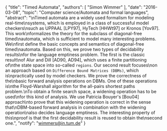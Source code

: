 {
    "title": "Timed Automata",
    "authors": [
        "Simon Wimmer"
    ],
    "date": "2016-03-08",
    "topic": "Computer science/Automata and formal languages",
    "abstract": "\nTimed automata are a widely used formalism for modeling real-time\nsystems, which is employed  in a class of successful model checkers\nsuch as UPPAAL [LPY97], HyTech [HHWt97] or Kronos [Yov97].  This work\nformalizes the theory for the subclass of diagonal-free timed\nautomata,  which is sufficient to model many interesting problems.  We\nfirst define the basic concepts and semantics of diagonal-free timed\nautomata.  Based on this, we prove two types of decidability results\nfor the language emptiness problem.    The first is the classic result\nof Alur and Dill [AD90, AD94],  which uses a finite partitioning of\nthe state space into so-called `regions`.    Our second result focuses\non an approach based on `Difference Bound Matrices (DBMs)`,  which is\npractically used by model checkers.  We prove the correctness of the\nbasic forward analysis operations on DBMs.  One of these operations is\nthe Floyd-Warshall algorithm for the all-pairs shortest paths problem.\nTo obtain a finite search space, a widening operation has to be used\nfor this kind of analysis.  We use Patricia Bouyer's [Bou04] approach\nto prove that this widening operation  is correct in the sense that\nDBM-based forward analysis in combination with the widening operation\nalso decides language emptiness. The interesting property of this\nproof is that the first  decidability result is reused to obtain the\nsecond one.",
    "notify": "wimmers@in.tum.de"
}